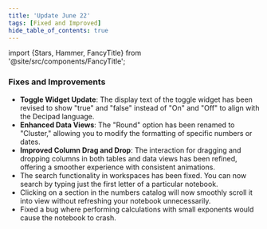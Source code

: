 ```yaml
---
title: 'Update June 22'
tags: [Fixed and Improved]
hide_table_of_contents: true
---
```


import {Stars, Hammer, FancyTitle} from '@site/src/components/FancyTitle';

### <FancyTitle icon={Hammer}>Fixes and Improvements</FancyTitle>

- **Toggle Widget Update**: The display text of the toggle widget has been revised to show "true" and "false" instead of "On" and "Off" to align with the Decipad language.
- **Enhanced Data Views**: The "Round" option has been renamed to "Cluster," allowing you to modify the formatting of specific numbers or dates.
- **Improved Column Drag and Drop**: The interaction for dragging and dropping columns in both tables and data views has been refined, offering a smoother experience with consistent animations.
- The search functionality in workspaces has been fixed. You can now search by typing just the first letter of a particular notebook.
- Clicking on a section in the numbers catalog will now smoothly scroll it into view without refreshing your notebook unnecessarily.
- Fixed a bug where performing calculations with small exponents would cause the notebook to crash.
